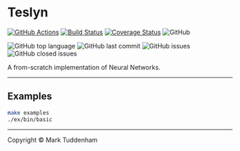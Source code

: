 
# Teslyn

[![GitHub Actions](https://img.shields.io/endpoint.svg?url=https://actions-badge.atrox.dev/MarkTuddenham/Teslyn/badge&label=build&logo=none)](https://actions-badge.atrox.dev/MarkTuddenham/Teslyn/goto)
[![Build Status](https://travis-ci.org/MarkTuddenham/Teslyn.svg?branch=master)](https://travis-ci.org/MarkTuddenham/Teslyn)
[![Coverage Status](https://coveralls.io/repos/github/MarkTuddenham/Teslyn/badge.svg?branch=master)](https://coveralls.io/github/MarkTuddenham/Teslyn?branch=master)
![GitHub](https://img.shields.io/github/license/marktuddenham/teslyn.svg)

![GitHub top language](https://img.shields.io/github/languages/top/marktuddenham/teslyn.svg)
![GitHub last commit](https://img.shields.io/github/last-commit/marktuddenham/teslyn.svg)
![GitHub issues](https://img.shields.io/github/issues/marktuddenham/teslyn.svg)
![GitHub closed issues](https://img.shields.io/github/issues-closed/marktuddenham/teslyn.svg)

A from-scratch implementation of Neural Networks.

---

## Examples

```bash
make examples
./ex/bin/basic
```

---
Copyright &copy; Mark Tuddenham
